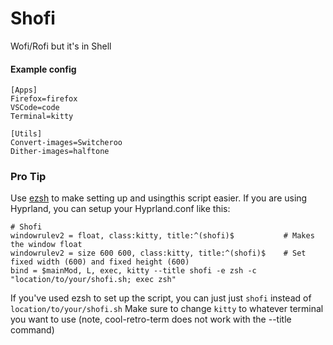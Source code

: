 # Shofi
Wofi/Rofi but it's in Shell

#### Example config
```
[Apps]
Firefox=firefox
VSCode=code
Terminal=kitty

[Utils]
Convert-images=Switcheroo
Dither-images=halftone
```

### Pro Tip
Use [ezsh](https://github.com/AAATBSGSHU/ezsh) to make setting up and usingthis script easier.
If you are using Hyprland, you can setup your Hyprland.conf like this:
```
# Shofi
windowrulev2 = float, class:kitty, title:^(shofi)$           # Makes the window float
windowrulev2 = size 600 600, class:kitty, title:^(shofi)$    # Set fixed width (600) and fixed height (600)
bind = $mainMod, L, exec, kitty --title shofi -e zsh -c "location/to/your/shofi.sh; exec zsh"
```
If you've used ezsh to set up the script, you can just just ```shofi``` instead of ```location/to/your/shofi.sh```
Make sure to change ```kitty``` to whatever terminal you want to use (note, cool-retro-term does not work with the --title command)

